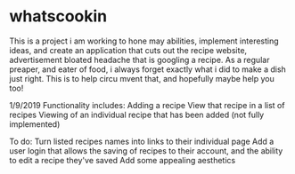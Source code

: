 # whatscookin

This is a project i am working to hone may abilities, implement interesting ideas, and create an application that cuts out the recipe website, advertisement bloated headache that is googling a recipe. As a regular preaper, and eater of food, i always forget exactly what i did to make a dish just right. This is to help circu mvent that, and hopefully maybe help you too!

1/9/2019
Functionality includes:
  Adding a recipe
  View that recipe in a list of recipes
  Viewing of an individual recipe that has been added (not fully implemented)
  
 To do:
  Turn listed recipes names into links to their individual page
  Add a user login that allows the saving of recipes to their account, and the ability to edit a recipe they've saved
  Add some appealing aesthetics
